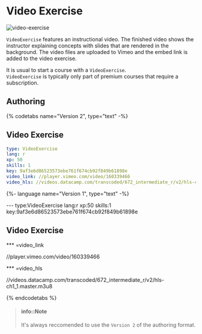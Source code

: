 # Video Exercise

![video-exercise](/images/VideoExercise.png)

`VideoExercise` features an instructional video. The finished video shows the instructor explaining concepts with slides that are rendered in the background. The video files are uploaded to Vimeo and the embed link is added to the video exercise.

It is usual to start a course with a `VideoExercise`.  
`VideoExercise` is typically only part of premium courses that require a subscription.

## Authoring

{% codetabs name="Version 2", type="text" -%}

## Video Exercise

```yaml
type: VideoExercise 
lang: r
xp: 50 
skills: 1 
key: 9af3e6d86523573ebe761f674cb92f849b61898e
video_link: //player.vimeo.com/video/160339466
video_hls: //videos.datacamp.com/transcoded/672_intermediate_r/v2/hls-ch1_1.master.m3u8
```

{%- language name="Version 1", type="text" -%}

--- type:VideoExercise lang:r xp:50 skills:1  key:9af3e6d86523573ebe761f674cb92f849b61898e

## Video Exercise

*** =video_link

//player.vimeo.com/video/160339466

*** =video_hls

//videos.datacamp.com/transcoded/672_intermediate_r/v2/hls-ch1_1.master.m3u8

{% endcodetabs %}

> #### info::Note
> It's always reccomended to use the `Version 2` of the authoring format.